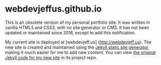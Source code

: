# webdevjeffus.github.io

This is an obsolete version of my personal portfolio site. It was written in vanilla HTML5 and CSS3, with no site generator or CMS. It has not been updated or maintained since 2016, except to add this notification.

My current site is deployed at [webdevjeff.us] (http://webdevjeff.us). The new site is created and maintained using the [Jekyll static site generator](https://jekyllrb.com/), making it much easier for me to add new content. You can view [the original Jekyll code for my new site](https://github.com/webdevjeffus/webdev-new) in its project repo.
